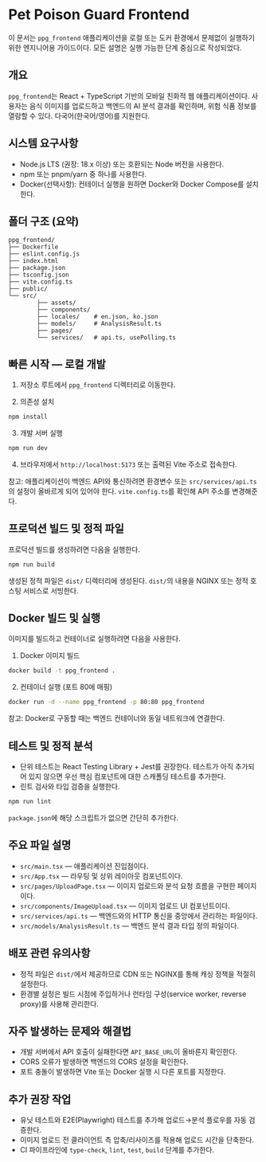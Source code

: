 # Pet Poison Guard Frontend

이 문서는 `ppg_frontend` 애플리케이션을 로컬 또는 도커 환경에서 문제없이 실행하기 위한 엔지니어용 가이드이다. 모든 설명은 실행 가능한 단계 중심으로 작성되었다.

## 개요

`ppg_frontend`는 React + TypeScript 기반의 모바일 친화적 웹 애플리케이션이다. 사용자는 음식 이미지를 업로드하고 백엔드의 AI 분석 결과를 확인하며, 위험 식품 정보를 열람할 수 있다. 다국어(한국어/영어)를 지원한다.

## 시스템 요구사항

- Node.js LTS (권장: 18.x 이상) 또는 호환되는 Node 버전을 사용한다.
- npm 또는 pnpm/yarn 중 하나를 사용한다.
- Docker(선택사항): 컨테이너 실행을 원하면 Docker와 Docker Compose를 설치한다.

## 폴더 구조 (요약)

```
ppg_frontend/
├── Dockerfile
├── eslint.config.js
├── index.html
├── package.json
├── tsconfig.json
├── vite.config.ts
├── public/
└── src/
		├── assets/
		├── components/
		├── locales/    # en.json, ko.json
		├── models/     # AnalysisResult.ts
		├── pages/
		└── services/   # api.ts, usePolling.ts
```

## 빠른 시작 — 로컬 개발

1) 저장소 루트에서 `ppg_frontend` 디렉터리로 이동한다.

2) 의존성 설치

```bash
npm install
```


3) 개발 서버 실행

```bash
npm run dev
```

4) 브라우저에서 `http://localhost:5173` 또는 출력된 Vite 주소로 접속한다.

참고: 애플리케이션이 백엔드 API와 통신하려면 환경변수 또는 `src/services/api.ts`의 설정이 올바르게 되어 있어야 한다. `vite.config.ts`를 확인해 API 주소를 변경해준다.

## 프로덕션 빌드 및 정적 파일

프로덕션 빌드를 생성하려면 다음을 실행한다.

```bash
npm run build
```

생성된 정적 파일은 `dist/` 디렉터리에 생성된다. `dist/`의 내용을 NGINX 또는 정적 호스팅 서비스로 서빙한다.

## Docker 빌드 및 실행

이미지를 빌드하고 컨테이너로 실행하려면 다음을 사용한다.

1) Docker 이미지 빌드

```bash
docker build -t ppg_frontend .
```

2) 컨테이너 실행 (포트 80에 매핑)

```bash
docker run -d --name ppg_frontend -p 80:80 ppg_frontend
```

참고: Docker로 구동할 때는 백엔드 컨테이너와 동일 네트워크에 연결한다.

## 테스트 및 정적 분석

- 단위 테스트는 React Testing Library + Jest를 권장한다. 테스트가 아직 추가되어 있지 않으면 우선 핵심 컴포넌트에 대한 스캐폴딩 테스트를 추가한다.
- 린트 검사와 타입 검증을 실행한다.

```bash
npm run lint
```
<!-- TODO : make type-check feature -->
<!-- TODO : make type-check & lint CI -->
<!-- npm run type-check  -->

`package.json`에 해당 스크립트가 없으면 간단히 추가한다.

## 주요 파일 설명

- `src/main.tsx` — 애플리케이션 진입점이다.
- `src/App.tsx` — 라우팅 및 상위 레이아웃 컴포넌트이다.
- `src/pages/UploadPage.tsx` — 이미지 업로드와 분석 요청 흐름을 구현한 페이지이다.
- `src/components/ImageUpload.tsx` — 이미지 업로드 UI 컴포넌트이다.
- `src/services/api.ts` — 백엔드와의 HTTP 통신을 중앙에서 관리하는 파일이다.
- `src/models/AnalysisResult.ts` — 백엔드 분석 결과 타입 정의 파일이다.

## 배포 관련 유의사항

- 정적 파일은 `dist/`에서 제공하므로 CDN 또는 NGINX를 통해 캐싱 정책을 적절히 설정한다.
- 환경별 설정은 빌드 시점에 주입하거나 런타임 구성(service worker, reverse proxy)를 사용해 관리한다.

## 자주 발생하는 문제와 해결법

- 개발 서버에서 API 호출이 실패한다면 `API_BASE_URL`이 올바른지 확인한다.
- CORS 오류가 발생하면 백엔드의 CORS 설정을 확인한다.
- 포트 충돌이 발생하면 Vite 또는 Docker 실행 시 다른 포트를 지정한다.

## 추가 권장 작업

- 유닛 테스트와 E2E(Playwright) 테스트를 추가해 업로드→분석 플로우를 자동 검증한다.
- 이미지 업로드 전 클라이언트 측 압축/리사이즈를 적용해 업로드 시간을 단축한다.
- CI 파이프라인에 `type-check`, `lint`, `test`, `build` 단계를 추가한다.
